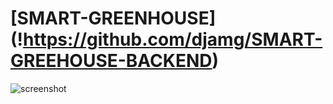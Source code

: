 # [SMART-GREENHOUSE] (!https://github.com/djamg/SMART-GREEHOUSE-BACKEND)

![screenshot](https://user-images.githubusercontent.com/22789793/122227851-e678d800-ced4-11eb-9a9a-717bd6afd540.jpg)
